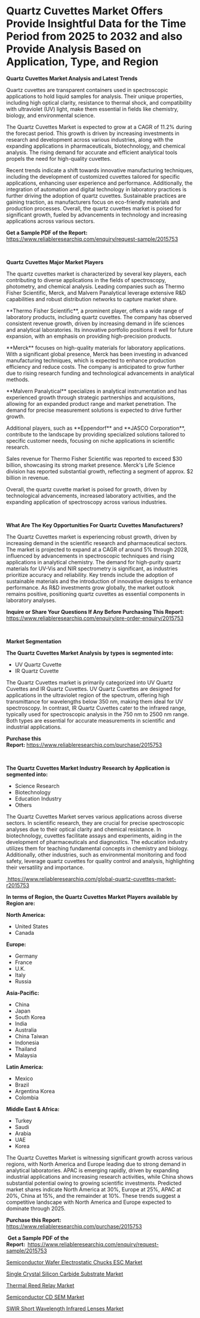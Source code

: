 <p><h1>Quartz Cuvettes Market Offers Provide Insightful Data for the Time Period from 2025 to 2032 and also Provide Analysis Based on Application, Type, and Region</h1></p><p><strong>Quartz Cuvettes Market Analysis and Latest Trends</strong></p>
<p><p>Quartz cuvettes are transparent containers used in spectroscopic applications to hold liquid samples for analysis. Their unique properties, including high optical clarity, resistance to thermal shock, and compatibility with ultraviolet (UV) light, make them essential in fields like chemistry, biology, and environmental science.</p><p>The Quartz Cuvettes Market is expected to grow at a CAGR of 11.2% during the forecast period. This growth is driven by increasing investments in research and development across various industries, along with the expanding applications in pharmaceuticals, biotechnology, and chemical analysis. The rising demand for accurate and efficient analytical tools propels the need for high-quality cuvettes. </p><p>Recent trends indicate a shift towards innovative manufacturing techniques, including the development of customized cuvettes tailored for specific applications, enhancing user experience and performance. Additionally, the integration of automation and digital technology in laboratory practices is further driving the adoption of quartz cuvettes. Sustainable practices are gaining traction, as manufacturers focus on eco-friendly materials and production processes. Overall, the quartz cuvettes market is poised for significant growth, fueled by advancements in technology and increasing applications across various sectors.</p></p>
<p><strong>Get a Sample PDF of the Report:&nbsp;</strong> <a href="https://www.reliableresearchiq.com/enquiry/request-sample/2015753?utm_campaign=1159&utm_medium=2&utm_source=Github&utm_content=ia&utm_term=29032025&utm_id=quartz-cuvettes">https://www.reliableresearchiq.com/enquiry/request-sample/2015753</a></p>
<p>&nbsp;</p>
<p><strong>Quartz Cuvettes Major Market Players</strong></p>
<p><p>The quartz cuvettes market is characterized by several key players, each contributing to diverse applications in the fields of spectroscopy, photometry, and chemical analysis. Leading companies such as Thermo Fisher Scientific, Merck, and Malvern Panalytical leverage extensive R&D capabilities and robust distribution networks to capture market share. </p><p>**Thermo Fisher Scientific**, a prominent player, offers a wide range of laboratory products, including quartz cuvettes. The company has observed consistent revenue growth, driven by increasing demand in life sciences and analytical laboratories. Its innovative portfolio positions it well for future expansion, with an emphasis on providing high-precision products.</p><p>**Merck** focuses on high-quality materials for laboratory applications. With a significant global presence, Merck has been investing in advanced manufacturing techniques, which is expected to enhance production efficiency and reduce costs. The company is anticipated to grow further due to rising research funding and technological advancements in analytical methods.</p><p>**Malvern Panalytical** specializes in analytical instrumentation and has experienced growth through strategic partnerships and acquisitions, allowing for an expanded product range and market penetration. The demand for precise measurement solutions is expected to drive further growth.</p><p>Additional players, such as **Eppendorf** and **JASCO Corporation**, contribute to the landscape by providing specialized solutions tailored to specific customer needs, focusing on niche applications in scientific research.</p><p>Sales revenue for Thermo Fisher Scientific was reported to exceed $30 billion, showcasing its strong market presence. Merck's Life Science division has reported substantial growth, reflecting a segment of approx. $2 billion in revenue. </p><p>Overall, the quartz cuvette market is poised for growth, driven by technological advancements, increased laboratory activities, and the expanding application of spectroscopy across various industries.</p></p>
<p>&nbsp;</p>
<p><strong>What Are The Key Opportunities For Quartz Cuvettes Manufacturers?</strong></p>
<p><p>The Quartz Cuvettes market is experiencing robust growth, driven by increasing demand in the scientific research and pharmaceutical sectors. The market is projected to expand at a CAGR of around 5% through 2028, influenced by advancements in spectroscopic techniques and rising applications in analytical chemistry. The demand for high-purity quartz materials for UV-Vis and NIR spectrometry is significant, as industries prioritize accuracy and reliability. Key trends include the adoption of sustainable materials and the introduction of innovative designs to enhance performance. As R&D investments grow globally, the market outlook remains positive, positioning quartz cuvettes as essential components in laboratory analyses.</p></p>
<p><strong>Inquire or Share Your Questions If Any Before Purchasing This Report:</strong> <a href="https://www.reliableresearchiq.com/enquiry/pre-order-enquiry/2015753?utm_campaign=1159&utm_medium=2&utm_source=Github&utm_content=ia&utm_term=29032025&utm_id=quartz-cuvettes">https://www.reliableresearchiq.com/enquiry/pre-order-enquiry/2015753</a></p>
<p>&nbsp;</p>
<p><strong>Market Segmentation</strong></p>
<p><strong>The Quartz Cuvettes Market Analysis by types is segmented into:</strong></p>
<p><ul><li>UV Quartz Cuvette</li><li>IR Quartz Cuvette</li></ul></p>
<p><p>The Quartz Cuvettes market is primarily categorized into UV Quartz Cuvettes and IR Quartz Cuvettes. UV Quartz Cuvettes are designed for applications in the ultraviolet region of the spectrum, offering high transmittance for wavelengths below 350 nm, making them ideal for UV spectroscopy. In contrast, IR Quartz Cuvettes cater to the infrared range, typically used for spectroscopic analysis in the 750 nm to 2500 nm range. Both types are essential for accurate measurements in scientific and industrial applications.</p></p>
<p><strong>Purchase this Report:&nbsp;</strong><a href="https://www.reliableresearchiq.com/purchase/2015753?utm_campaign=1159&utm_medium=2&utm_source=Github&utm_content=ia&utm_term=29032025&utm_id=quartz-cuvettes">https://www.reliableresearchiq.com/purchase/2015753</a></p>
<p>&nbsp;</p>
<p><strong>The Quartz Cuvettes Market Industry Research by Application is segmented into:</strong></p>
<p><ul><li>Science Research</li><li>Biotechnology</li><li>Education Industry</li><li>Others</li></ul></p>
<p><p>The Quartz Cuvettes Market serves various applications across diverse sectors. In scientific research, they are crucial for precise spectroscopic analyses due to their optical clarity and chemical resistance. In biotechnology, cuvettes facilitate assays and experiments, aiding in the development of pharmaceuticals and diagnostics. The education industry utilizes them for teaching fundamental concepts in chemistry and biology. Additionally, other industries, such as environmental monitoring and food safety, leverage quartz cuvettes for quality control and analysis, highlighting their versatility and importance.</p></p>
<p><a href="https://www.reliableresearchiq.com/global-quartz-cuvettes-market-r2015753?utm_campaign=1159&utm_medium=2&utm_source=Github&utm_content=ia&utm_term=29032025&utm_id=quartz-cuvettes">&nbsp;https://www.reliableresearchiq.com/global-quartz-cuvettes-market-r2015753</a></p>
<p><strong>In terms of Region, the Quartz Cuvettes Market Players available by Region are:</strong></p>
<p>
    <p> <strong> North America: </strong>
        <ul>
            <li>United States</li>
            <li>Canada</li>
        </ul>
        </p> 
    <p> <strong> Europe: </strong>
        <ul>
            <li>Germany</li>
            <li>France</li>
            <li>U.K.</li>
            <li>Italy</li>
            <li>Russia</li>
        </ul>
        </p> 
    <p> <strong> Asia-Pacific: </strong>
        <ul>
            <li>China</li>
            <li>Japan</li>
            <li>South Korea</li>
            <li>India</li>
            <li>Australia</li>
            <li>China Taiwan</li>
            <li>Indonesia</li>
            <li>Thailand</li>
            <li>Malaysia</li>
        </ul>
        </p> 
    <p> <strong> Latin America: </strong>
        <ul>
            <li>Mexico</li>
            <li>Brazil</li>
            <li>Argentina Korea</li>
            <li>Colombia</li>
        </ul>
        </p> 
    <p> <strong> Middle East & Africa: </strong>
        <ul>
            <li>Turkey</li>
            <li>Saudi</li>
            <li>Arabia</li>
            <li>UAE</li>
            <li>Korea</li>
        </ul>
    </p>
    </p>
<p><p>The Quartz Cuvettes Market is witnessing significant growth across various regions, with North America and Europe leading due to strong demand in analytical laboratories. APAC is emerging rapidly, driven by expanding industrial applications and increasing research activities, while China shows substantial potential owing to growing scientific investments. Predicted market shares indicate North America at 30%, Europe at 25%, APAC at 20%, China at 15%, and the remainder at 10%. These trends suggest a competitive landscape with North America and Europe expected to dominate through 2025.</p></p>
<p><strong>Purchase this Report: </strong><a href="https://www.reliableresearchiq.com/purchase/2015753?utm_campaign=1159&utm_medium=2&utm_source=Github&utm_content=ia&utm_term=29032025&utm_id=quartz-cuvettes">https://www.reliableresearchiq.com/purchase/2015753</a></p>
<p>&nbsp;<strong>Get a Sample PDF of the Report:&nbsp;&nbsp;</strong><a href="https://www.reliableresearchiq.com/enquiry/request-sample/2015753?utm_campaign=1159&utm_medium=2&utm_source=Github&utm_content=ia&utm_term=29032025&utm_id=quartz-cuvettes">https://www.reliableresearchiq.com/enquiry/request-sample/2015753</a></p>
<p><strong></strong></p>
<p><p><a href="https://github.com/gaiusmelyna/Market-Research-Report-List-1/blob/main/semiconductor-wafer-electrostatic-chucks-esc-market.md?utm_campaign=1159&utm_medium=2&utm_source=Github&utm_content=ia&utm_term=29032025&utm_id=quartz-cuvettes">Semiconductor Wafer Electrostatic Chucks ESC Market</a></p><p><a href="https://github.com/meenafadilkh/Market-Research-Report-List-1/blob/main/single-crystal-silicon-carbide-substrate-market.md?utm_campaign=1159&utm_medium=2&utm_source=Github&utm_content=ia&utm_term=29032025&utm_id=quartz-cuvettes">Single Crystal Silicon Carbide Substrate Market</a></p><p><a href="https://github.com/delcirodda4f/Market-Research-Report-List-1/blob/main/thermal-reed-relay-market.md?utm_campaign=1159&utm_medium=2&utm_source=Github&utm_content=ia&utm_term=29032025&utm_id=quartz-cuvettes">Thermal Reed Relay Market</a></p><p><a href="https://github.com/pupunhez/Market-Research-Report-List-1/blob/main/semiconductor-cd-sem-market.md?utm_campaign=1159&utm_medium=2&utm_source=Github&utm_content=ia&utm_term=29032025&utm_id=quartz-cuvettes">Semiconductor CD SEM Market</a></p><p><a href="https://github.com/miehldobin1w/Market-Research-Report-List-1/blob/main/swir-short-wavelength-infrared-lenses-market.md?utm_campaign=1159&utm_medium=2&utm_source=Github&utm_content=ia&utm_term=29032025&utm_id=quartz-cuvettes">SWIR Short Wavelength Infrared Lenses Market</a></p></p>